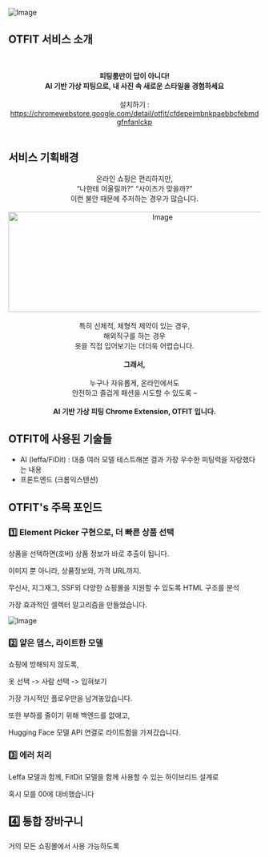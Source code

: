 ![Image](https://github.com/user-attachments/assets/9d61f0c8-5657-487d-bec6-b7e75300bfd8)

## OTFIT 서비스 소개

<br> <div align="center"> <strong>피팅룸만이 답이 아니다!<br> AI 기반 가상 피팅으로, 내 사진 속 새로운 스타일을 경험하세요</strong> <br><br> 설치하기 : https://chromewebstore.google.com/detail/otfit/cfdepeimbnkpaebbcfebmdgfnfanlckp </div> <br>

## 서비스 기획배경
<div align="center"> 온라인 쇼핑은 편리하지만, <br> “나한테 어울릴까?” “사이즈가 맞을까?” <br> 이런 불안 때문에 주저하는 경우가 많습니다. <br><br> <img width="600" height="200" alt="Image" src="https://github.com/user-attachments/assets/a7f99da3-9129-4fd3-97d0-e64ebc2b49e7" /> <br><br> 특히 신체적, 체형적 제약이 있는 경우, <br> 해외직구를 하는 경우 <br> 옷을 직접 입어보기는 더더욱 어렵습니다. <br><br> <strong>그래서,</strong> <br><br> 누구나 자유롭게, 온라인에서도 <br> 안전하고 즐겁게 패션을 시도할 수 있도록 – <br><br> <strong>AI 기반 가상 피팅 Chrome Extension, OTFIT 입니다. </strong> </div>


## OTFIT에 사용된 기술들

- AI (leffa/FiDit)
  : 대충 여러 모델 테스트해본 결과 가장 우수한 피팅력을 자랑했다는 내용
- 프론트엔드 (크롬익스텐션)


## OTFIT's 주목 포인드
### 1️⃣ Element Picker 구현으로, 더 빠른 상품 선택
상품을 선택하면(호버) 상품 정보가 바로 추출이 됩니다. 

이미지 뿐 아니라, 상품정보와, 가격 URL까지. 

무신사, 지그재그, SSF외 다양한 쇼핑몰을 지원할 수 있도록 HTML 구조를 분석

가장 효과적인 셀렉터 알고리즘을 만들었습니다.

![Image](https://github.com/user-attachments/assets/72df8bde-1df5-49eb-ab82-69d512b82a0f)

### 2️⃣ 얕은 뎁스, 라이트한 모델
쇼핑에 방해되지 않도록,

옷 선택 -> 사람 선택 -> 입혀보기

가장 가시적인 플로우만을 남겨놓았습니다.

또한 부하를 줄이기 위해 백엔드를 없애고, 

Hugging Face 모델 API 연결로 라이트함을 가져갔습니다. 

### 3️⃣ 에러 처리
Leffa 모델과 함께, FitDit 모델을 함께 사용할 수 있는 하이브리드 설계로

혹시 모를 00에 대비했습니다

## 4️⃣ 통합 장바구니
거의 모든 쇼핑몰에서 사용 가능하도록 
